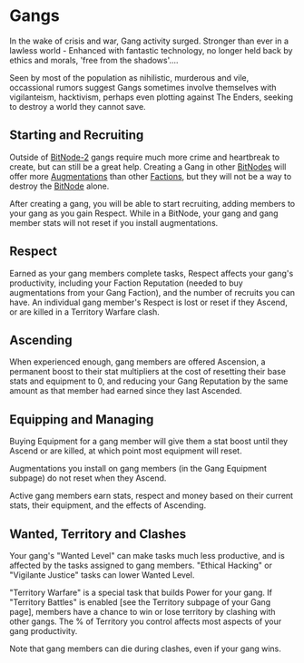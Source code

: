 # Gangs

In the wake of crisis and war, Gang activity surged. Stronger than ever in a lawless world - Enhanced with fantastic technology, no longer held back by ethics and morals, 'free from the shadows'....

Seen by most of the population as nihilistic, murderous and vile, occassional rumors suggest Gangs sometimes involve themselves with vigilanteism, hacktivism, perhaps even plotting against The Enders, seeking to destroy a world they cannot save.

## Starting and Recruiting

Outside of [BitNode-2](bitnodes.md) gangs require much more crime and heartbreak to create, but can still be a great help. Creating a Gang in other [BitNodes](bitnodes.md) will offer more [Augmentations](../basic/augmentations.md) than other [Factions](factions.md), but they will not be a way to destroy the [BitNode](bitnodes.md) alone.

After creating a gang, you will be able to start recruiting, adding members to your gang as you gain Respect. While in a BitNode, your gang and gang member stats will not reset if you install augmentations.

## Respect

Earned as your gang members complete tasks, Respect affects your gang's productivity, including your Faction Reputation (needed to buy augmentations from your Gang Faction), and the number of recruits you can have. An individual gang member's Respect is lost or reset if they Ascend, or are killed in a Territory Warfare clash.

## Ascending

When experienced enough, gang members are offered Ascension, a permanent boost to their stat multipliers at the cost of resetting their base stats and equipment to 0, and reducing your Gang Reputation by the same amount as that member had earned since they last Ascended.

## Equipping and Managing

Buying Equipment for a gang member will give them a stat boost until they Ascend or are killed, at which point most equipment will reset.

Augmentations you install on gang members (in the Gang Equipment subpage) do not reset when they Ascend.

Active gang members earn stats, respect and money based on their current stats, their equipment, and the effects of Ascending.

## Wanted, Territory and Clashes

Your gang's "Wanted Level" can make tasks much less productive, and is affected by the tasks assigned to gang members. "Ethical Hacking" or "Vigilante Justice" tasks can lower Wanted Level.

"Territory Warfare" is a special task that builds Power for your gang. If "Territory Battles" is enabled [see the Territory subpage of your Gang page], members have a chance to win or lose territory by clashing with other gangs. The % of Territory you control affects most aspects of your gang productivity.

Note that gang members can die during clashes, even if your gang wins.
